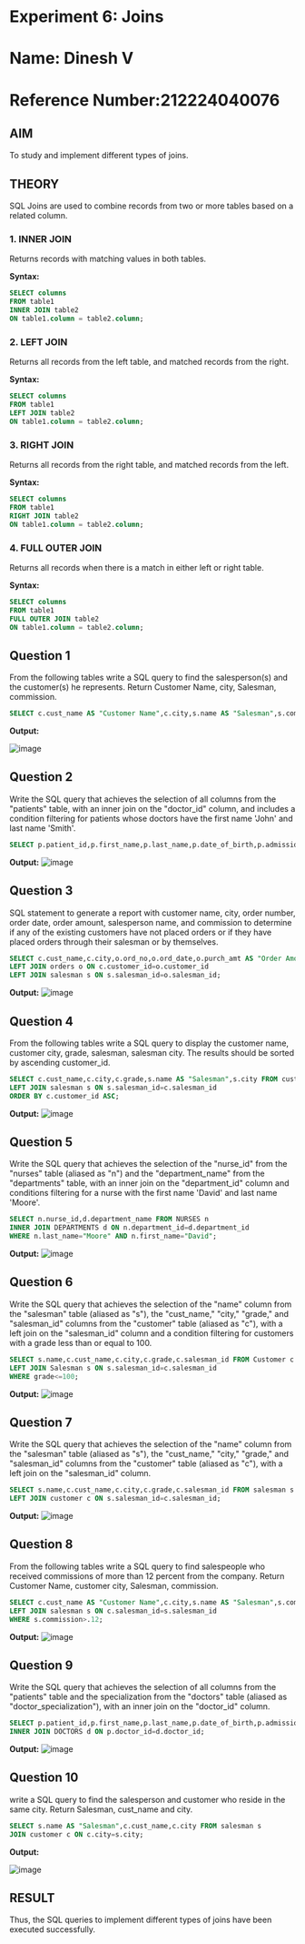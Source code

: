 # Experiment 6: Joins
# Name: Dinesh V
# Reference Number:212224040076
## AIM
To study and implement different types of joins.

## THEORY

SQL Joins are used to combine records from two or more tables based on a related column.

### 1. INNER JOIN
Returns records with matching values in both tables.

**Syntax:**
```sql
SELECT columns
FROM table1
INNER JOIN table2
ON table1.column = table2.column;
```

### 2. LEFT JOIN
Returns all records from the left table, and matched records from the right.

**Syntax:**

```sql
SELECT columns
FROM table1
LEFT JOIN table2
ON table1.column = table2.column;
```
### 3. RIGHT JOIN
Returns all records from the right table, and matched records from the left.

**Syntax:**

```sql
SELECT columns
FROM table1
RIGHT JOIN table2
ON table1.column = table2.column;
```
### 4. FULL OUTER JOIN
Returns all records when there is a match in either left or right table.

**Syntax:**

```sql
SELECT columns
FROM table1
FULL OUTER JOIN table2
ON table1.column = table2.column;
```

**Question 1**
--
From the following tables write a SQL query to find the salesperson(s) and the customer(s) he represents. Return Customer Name, city, Salesman, commission.

```sql
SELECT c.cust_name AS "Customer Name",c.city,s.name AS "Salesman",s.commission FROM customer c JOIN salesman s ON c.salesman_id=s.salesman_id;
```

**Output:**

![image](https://github.com/user-attachments/assets/7d598420-c835-4698-81ca-de40d0fdcd1d)


**Question 2**
---
Write the SQL query that achieves the selection of all columns from the "patients" table, with an inner join on the "doctor_id" column, and includes a condition filtering for patients whose doctors have the first name 'John' and last name 'Smith'.

```sql
SELECT p.patient_id,p.first_name,p.last_name,p.date_of_birth,p.admission_date,p.discharge_date,d.doctor_id FROM PATIENTS p INNER JOIN DOCTORS d ON p.doctor_id=d.doctor_id WHERE d.first_name="John" AND d.last_name="Smith";
```

**Output:**
![image](https://github.com/user-attachments/assets/78fe21a4-27df-436c-a45b-34c6d7720ac7)


**Question 3**
---
SQL statement to generate a report with customer name, city, order number, order date, order amount, salesperson name, and commission to determine if any of the existing customers have not placed orders or if they have placed orders through their salesman or by themselves.

```sql
SELECT c.cust_name,c.city,o.ord_no,o.ord_date,o.purch_amt AS "Order Amount",s.name,s.commission FROM customer c 
LEFT JOIN orders o ON c.customer_id=o.customer_id
LEFT JOIN salesman s ON s.salesman_id=o.salesman_id;
```

**Output:**
![image](https://github.com/user-attachments/assets/6f2e882d-a4c5-44d2-bb7c-5103db996d48)


**Question 4**
---
From the following tables write a SQL query to display the customer name, customer city, grade, salesman, salesman city. The results should be sorted by ascending customer_id.  

```sql
SELECT c.cust_name,c.city,c.grade,s.name AS "Salesman",s.city FROM customer c 
LEFT JOIN salesman s ON s.salesman_id=c.salesman_id
ORDER BY c.customer_id ASC;
```

**Output:**
![image](https://github.com/user-attachments/assets/2610d0be-3718-4e8b-a1ad-1ba42350ec0a)


**Question 5**
---
Write the SQL query that achieves the selection of the "nurse_id" from the "nurses" table (aliased as "n") and the "department_name" from the "departments" table, with an inner join on the "department_id" column and conditions filtering for a nurse with the first name 'David' and last name 'Moore'.

```sql
SELECT n.nurse_id,d.department_name FROM NURSES n
INNER JOIN DEPARTMENTS d ON n.department_id=d.department_id
WHERE n.last_name="Moore" AND n.first_name="David";
```

**Output:**
![image](https://github.com/user-attachments/assets/9be220f1-b473-4bab-846a-b57dcd30961d)


**Question 6**
---
Write the SQL query that achieves the selection of the "name" column from the "salesman" table (aliased as "s"), the "cust_name," "city," "grade," and "salesman_id" columns from the "customer" table (aliased as "c"), with a left join on the "salesman_id" column and a condition filtering for customers with a grade less than or equal to 100.

```sql
SELECT s.name,c.cust_name,c.city,c.grade,c.salesman_id FROM Customer c 
LEFT JOIN Salesman s ON s.salesman_id=c.salesman_id
WHERE grade<=100;
```

**Output:**
![image](https://github.com/user-attachments/assets/781ffd94-3590-4cf0-860c-15d4bd60cfa4)

**Question 7**
---
Write the SQL query that achieves the selection of the "name" column from the "salesman" table (aliased as "s"), the "cust_name," "city," "grade," and "salesman_id" columns from the "customer" table (aliased as "c"), with a left join on the "salesman_id" column.

```sql
SELECT s.name,c.cust_name,c.city,c.grade,c.salesman_id FROM salesman s 
LEFT JOIN customer c ON s.salesman_id=c.salesman_id;
```

**Output:**
![image](https://github.com/user-attachments/assets/143f6f34-2558-4006-88f8-e6fd3a165b1c)


**Question 8**
---
 From the following tables write a SQL query to find salespeople who received commissions of more than 12 percent from the company. Return Customer Name, customer city, Salesman, commission. 

```sql
SELECT c.cust_name AS "Customer Name",c.city,s.name AS "Salesman",s.commission FROM customer c
LEFT JOIN salesman s ON c.salesman_id=s.salesman_id
WHERE s.commission>.12;
```

**Output:**
![image](https://github.com/user-attachments/assets/6830df9e-f111-4fa3-aecc-805dea433862)


**Question 9**
---
Write the SQL query that achieves the selection of all columns from the "patients" table and the specialization from the "doctors" table (aliased as "doctor_specialization"), with an inner join on the "doctor_id" column.

```sql
SELECT p.patient_id,p.first_name,p.last_name,p.date_of_birth,p.admission_date,p.discharge_date,p.doctor_id,d.specialization AS "doctor_specialization" FROM PATIENTS p
INNER JOIN DOCTORS d ON p.doctor_id=d.doctor_id;
```

**Output:**
![image](https://github.com/user-attachments/assets/cf3e05a2-f8fd-4cb8-81e6-9c8286f53fc3)


**Question 10**
---
write a SQL query to find the salesperson and customer who reside in the same city. Return Salesman, cust_name and city.

```sql
SELECT s.name AS "Salesman",c.cust_name,c.city FROM salesman s
JOIN customer c ON c.city=s.city;
```

**Output:**

![image](https://github.com/user-attachments/assets/350f6951-3c6b-42e2-9a63-0420f9b064b0)


## RESULT
Thus, the SQL queries to implement different types of joins have been executed successfully.
